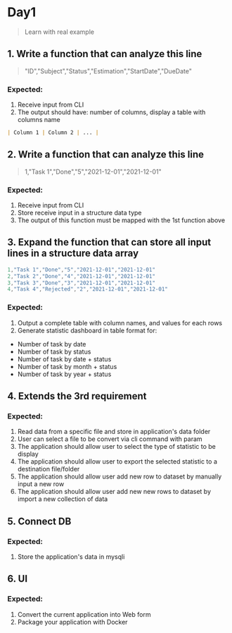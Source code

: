 # Day1

> Learn with real example

## 1. Write a function that can analyze this line

> "ID","Subject","Status","Estimation","StartDate","DueDate"

### Expected:

1. Receive input from CLI
2. The output should have: number of columns, display a table with columns name

```md
| Column 1 | Column 2 | ... |
```

## 2. Write a function that can analyze this line

> 1,"Task 1","Done","5","2021-12-01","2021-12-01"

### Expected:

1. Receive input from CLI
2. Store receive input in a structure data type
3. The output of this function must be mapped with the 1st function above

## 3. Expand the function that can store all input lines in a structure data array

```m
1,"Task 1","Done","5","2021-12-01","2021-12-01"
2,"Task 2","Done","4","2021-12-01","2021-12-01"
3,"Task 3","Done","3","2021-12-01","2021-12-01"
4,"Task 4","Rejected","2","2021-12-01","2021-12-01"
```

### Expected:

1. Output a complete table with column names, and values for each rows
2. Generate statistic dashboard in table format for:

- Number of task by date
- Number of task by status
- Number of task by date + status
- Number of task by month + status
- Number of task by year + status

## 4. Extends the 3rd requirement

### Expected:

1. Read data from a specific file and store in application's data folder
2. User can select a file to be convert via cli command with param
3. The application should allow user to select the type of statistic to be display
4. The application should allow user to export the selected statistic to a destination file/folder
5. The application should allow user add new row to dataset by manually input a new row
6. The application should allow user add new new rows to dataset by import a new collection of data

## 5. Connect DB

### Expected:

1. Store the application's data in mysqli

## 6. UI

### Expected:

1. Convert the current application into Web form
2. Package your application with Docker
